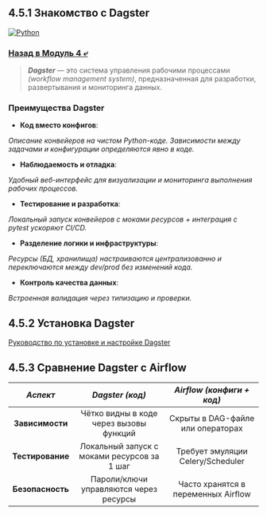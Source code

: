 ## 4.5.1 Знакомство с Dagster

[![Python](https://img.shields.io/badge/dagster-purple?logo=pypi)](https://docs.dagster.io/)

### [Назад в Модуль 4 ⤶](/data/Module4/readme.md)

> ***Dagster*** — это система управления рабочими процессами _(workflow management system)_, предназначенная для 
> разработки, развертывания и мониторинга данных.

### Преимущества Dagster
- **Код вместо конфигов**:

_Описание конвейеров на чистом Python-коде. Зависимости между задачами и конфигурации определяются явно в коде._

- **Наблюдаемость и отладка**:

_Удобный веб-интерфейс для визуализации и мониторинга выполнения рабочих процессов._

- **Тестирование и разработка**:

_Локальный запуск конвейеров с моками ресурсов + интеграция с pytest ускоряют CI/CD._

- **Разделение логики и инфраструктуры**:

_Ресурсы (БД, хранилища) настраиваются централизованно и переключаются между dev/prod без изменений кода._

- **Контроль качества данных**:

_Встроенная валидация через типизацию и проверки._

## 4.5.2 Установка Dagster

[Руководство по установке и настройке Dagster](dagster/dagster_install.md)

## 4.5.3 Сравнение Dagster с Airflow

|     _Аспект_     |               _Dagster (код)_               |      _Airflow (конфиги + код)_      |
|:----------------:|:-------------------------------------------:|:-----------------------------------:|
| **Зависимости**  |   Чётко видны в коде через вызовы функций   |  Скрыты в DAG-файле или операторах  |
| **Тестирование** | Локальный запуск с моками ресурсов за 1 шаг |  Требует эмуляции Celery/Scheduler  |
| **Безопасность** |   Пароли/ключи управляются через ресурсы    | Часто хранятся в переменных Airflow |